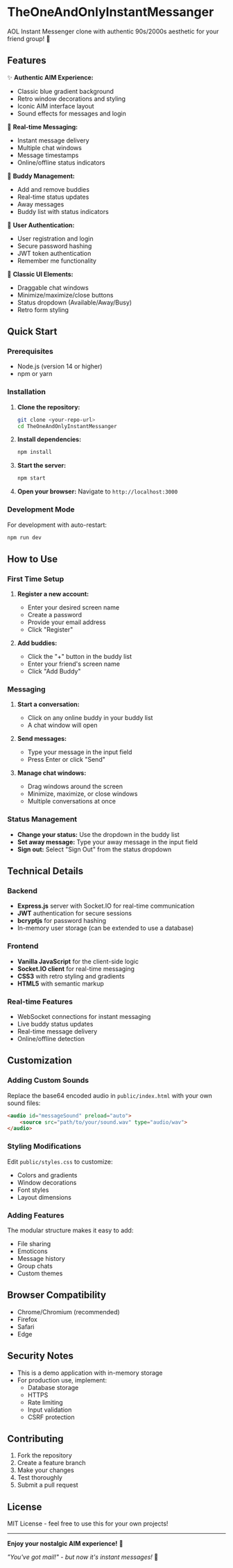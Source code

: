 # TheOneAndOnlyInstantMessanger

AOL Instant Messenger clone with authentic 90s/2000s aesthetic for your friend group! 🎉

## Features

✨ **Authentic AIM Experience:**
- Classic blue gradient background
- Retro window decorations and styling
- Iconic AIM interface layout
- Sound effects for messages and login

💬 **Real-time Messaging:**
- Instant message delivery
- Multiple chat windows
- Message timestamps
- Online/offline status indicators

👥 **Buddy Management:**
- Add and remove buddies
- Real-time status updates
- Away messages
- Buddy list with status indicators

🔐 **User Authentication:**
- User registration and login
- Secure password hashing
- JWT token authentication
- Remember me functionality

🎨 **Classic UI Elements:**
- Draggable chat windows
- Minimize/maximize/close buttons
- Status dropdown (Available/Away/Busy)
- Retro form styling

## Quick Start

### Prerequisites
- Node.js (version 14 or higher)
- npm or yarn

### Installation

1. **Clone the repository:**
   ```bash
   git clone <your-repo-url>
   cd TheOneAndOnlyInstantMessanger
   ```

2. **Install dependencies:**
   ```bash
   npm install
   ```

3. **Start the server:**
   ```bash
   npm start
   ```

4. **Open your browser:**
   Navigate to `http://localhost:3000`

### Development Mode

For development with auto-restart:
```bash
npm run dev
```

## How to Use

### First Time Setup

1. **Register a new account:**
   - Enter your desired screen name
   - Create a password
   - Provide your email address
   - Click "Register"

2. **Add buddies:**
   - Click the "+" button in the buddy list
   - Enter your friend's screen name
   - Click "Add Buddy"

### Messaging

1. **Start a conversation:**
   - Click on any online buddy in your buddy list
   - A chat window will open

2. **Send messages:**
   - Type your message in the input field
   - Press Enter or click "Send"

3. **Manage chat windows:**
   - Drag windows around the screen
   - Minimize, maximize, or close windows
   - Multiple conversations at once

### Status Management

- **Change your status:** Use the dropdown in the buddy list
- **Set away message:** Type your away message in the input field
- **Sign out:** Select "Sign Out" from the status dropdown

## Technical Details

### Backend
- **Express.js** server with Socket.IO for real-time communication
- **JWT** authentication for secure sessions
- **bcryptjs** for password hashing
- In-memory user storage (can be extended to use a database)

### Frontend
- **Vanilla JavaScript** for the client-side logic
- **Socket.IO client** for real-time messaging
- **CSS3** with retro styling and gradients
- **HTML5** with semantic markup

### Real-time Features
- WebSocket connections for instant messaging
- Live buddy status updates
- Real-time message delivery
- Online/offline detection

## Customization

### Adding Custom Sounds
Replace the base64 encoded audio in `public/index.html` with your own sound files:

```html
<audio id="messageSound" preload="auto">
    <source src="path/to/your/sound.wav" type="audio/wav">
</audio>
```

### Styling Modifications
Edit `public/styles.css` to customize:
- Colors and gradients
- Window decorations
- Font styles
- Layout dimensions

### Adding Features
The modular structure makes it easy to add:
- File sharing
- Emoticons
- Message history
- Group chats
- Custom themes

## Browser Compatibility

- Chrome/Chromium (recommended)
- Firefox
- Safari
- Edge

## Security Notes

- This is a demo application with in-memory storage
- For production use, implement:
  - Database storage
  - HTTPS
  - Rate limiting
  - Input validation
  - CSRF protection

## Contributing

1. Fork the repository
2. Create a feature branch
3. Make your changes
4. Test thoroughly
5. Submit a pull request

## License

MIT License - feel free to use this for your own projects!

---

**Enjoy your nostalgic AIM experience!** 🚀

*"You've got mail!" - but now it's instant messages!* 💬

